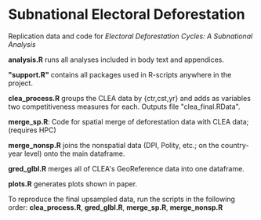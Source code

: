 # Subnational Electoral Deforestation

Replication data and code for _Electoral Deforestation Cycles: A Subnational Analysis_

**analysis.R** runs all analyses included in body text and appendices.

**"support.R"** contains all packages used in R-scripts anywhere in the project.

**clea_process.R** groups the CLEA data by {ctr,cst,yr} and adds as variables two competitiveness measures for each. Outputs file "clea_final.RData".

**merge_sp.R**: Code for spatial merge of deforestation data with CLEA data; (requires HPC)

**merge_nonsp.R** joins the nonspatial data (DPI, Polity, etc.; on the country-year level) onto the main dataframe.

**gred_glbl.R** merges all of CLEA's GeoReference data into one dataframe.

**plots.R** generates plots shown in paper.

To reproduce the final upsampled data, run the scripts in the following order: **clea_process.R**, **gred_glbl.R**, **merge_sp.R**, **merge_nonsp.R**
